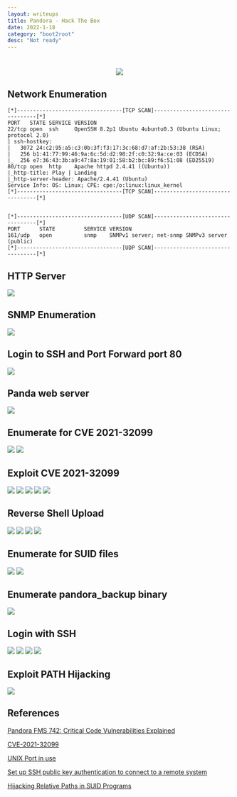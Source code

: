 ```yaml
---
layout: writeups
title: Pandora - Hack The Box
date: 2022-1-18
category: "boot2root"
desc: "Not ready"
---
```


<h1 align="center">
<img src="/assets/images/htb-writeup-pandora/banner.PNG">
</h1>



## Network Enumeration

```
[*]---------------------------------[TCP SCAN]---------------------------------[*]
PORT   STATE SERVICE VERSION
22/tcp open  ssh     OpenSSH 8.2p1 Ubuntu 4ubuntu0.3 (Ubuntu Linux; protocol 2.0)
| ssh-hostkey: 
|   3072 24:c2:95:a5:c3:0b:3f:f3:17:3c:68:d7:af:2b:53:38 (RSA)
|   256 b1:41:77:99:46:9a:6c:5d:d2:98:2f:c0:32:9a:ce:03 (ECDSA)
|_  256 e7:36:43:3b:a9:47:8a:19:01:58:b2:bc:89:f6:51:08 (ED25519)
80/tcp open  http    Apache httpd 2.4.41 ((Ubuntu))
|_http-title: Play | Landing
|_http-server-header: Apache/2.4.41 (Ubuntu)
Service Info: OS: Linux; CPE: cpe:/o:linux:linux_kernel
[*]---------------------------------[TCP SCAN]---------------------------------[*]


[*]---------------------------------[UDP SCAN]---------------------------------[*]
PORT      STATE         SERVICE VERSION                                                                                                    
161/udp   open          snmp    SNMPv1 server; net-snmp SNMPv3 server (public) 
[*]---------------------------------[UDP SCAN]---------------------------------[*]
```


## HTTP Server 

<img src="/assets/images/htb-writeup-pandora/html_server.PNG">

## SNMP Enumeration

<img src="/assets/images/htb-writeup-pandora/snmp_enum_creds.PNG">

## Login to SSH and Port Forward port 80

<img src="/assets/images/htb-writeup-pandora/port_forward_http.PNG">

## Panda web server

<img src="/assets/images/htb-writeup-pandora/panda_web_server.PNG">

## Enumerate for CVE 2021-32099

<img src="/assets/images/htb-writeup-pandora/cve_2021_32099.PNG">

<img src="/assets/images/htb-writeup-pandora/cve_explain.PNG">

## Exploit CVE 2021-32099

<img src="/assets/images/htb-writeup-pandora/sql_injection_path.PNG">

<img src="/assets/images/htb-writeup-pandora/sql_map_exploit.PNG">

<img src="/assets/images/htb-writeup-pandora/admin_cookie.PNG">

<img src="/assets/images/htb-writeup-pandora/change_cookie.PNG">

<img src="/assets/images/htb-writeup-pandora/success_login.PNG">

## Reverse Shell Upload

<img src="/assets/images/htb-writeup-pandora/upload1.PNG">

<img src="/assets/images/htb-writeup-pandora/upload2.PNG">

<img src="/assets/images/htb-writeup-pandora/execute_shell.PNG">

<img src="/assets/images/htb-writeup-pandora/matt_user_reverse.PNG">


## Enumerate for SUID files

<img src="/assets/images/htb-writeup-pandora/search_for_suid.PNG">

<img src="/assets/images/htb-writeup-pandora/suid_file.PNG">

##  Enumerate pandora_backup binary

<img src="/assets/images/htb-writeup-pandora/tar_hijhacking.PNG">

## Login with SSH

<img src="/assets/images/htb-writeup-pandora/generate_ssh_keys.PNG">

<img src="/assets/images/htb-writeup-pandora/ssh_perm.PNG">

<img src="/assets/images/htb-writeup-pandora/http_server.PNG">

<img src="/assets/images/htb-writeup-pandora/login_ssh.PNG">

## Exploit PATH Hijacking 

<img src="/assets/images/htb-writeup-pandora/root_path_hijacking.PNG">

## References 
[Pandora FMS 742: Critical Code Vulnerabilities Explained](https://blog.sonarsource.com/pandora-fms-742-critical-code-vulnerabilities-explained)<br> 

[CVE-2021-32099](https://cve.ics-csirt.io/cve/CVE-2021-32099)<br>

[UNIX Port in use](https://www.cyberciti.biz/faq/unix-linux-check-if-port-is-in-use-command/)<br>

[Set up SSH public key authentication to connect to a remote system](https://kb.iu.edu/d/aews)<br>

[Hijacking Relative Paths in SUID Programs](https://medium.com/r3d-buck3t/hijacking-relative-paths-in-suid-programs-fed804694e6e)

